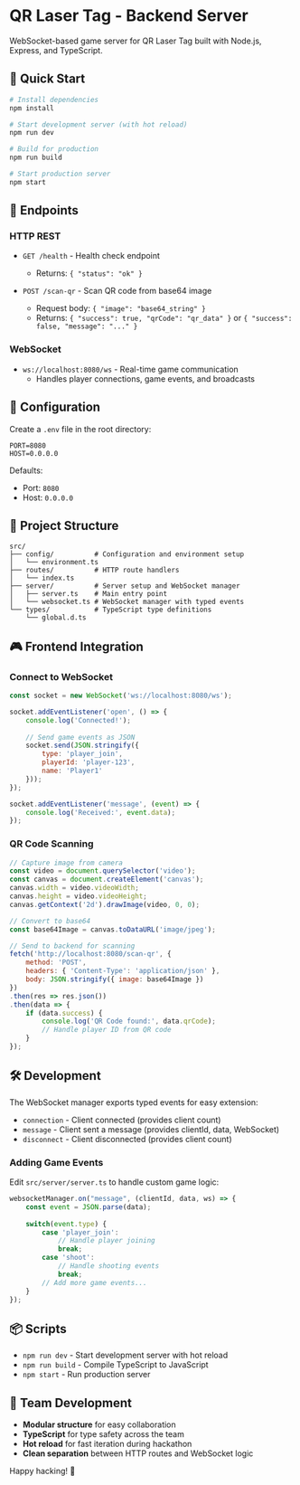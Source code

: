 # QR Laser Tag - Backend Server

WebSocket-based game server for QR Laser Tag built with Node.js, Express, and TypeScript.

## 🚀 Quick Start

```bash
# Install dependencies
npm install

# Start development server (with hot reload)
npm run dev

# Build for production
npm run build

# Start production server
npm start
```

## 📡 Endpoints

### HTTP REST
- `GET /health` - Health check endpoint
  - Returns: `{ "status": "ok" }`

- `POST /scan-qr` - Scan QR code from base64 image
  - Request body: `{ "image": "base64_string" }`
  - Returns: `{ "success": true, "qrCode": "qr_data" }` or `{ "success": false, "message": "..." }`

### WebSocket
- `ws://localhost:8080/ws` - Real-time game communication
  - Handles player connections, game events, and broadcasts

## 🔧 Configuration

Create a `.env` file in the root directory:

```env
PORT=8080
HOST=0.0.0.0
```

Defaults:
- Port: `8080`
- Host: `0.0.0.0`

## 📁 Project Structure

```
src/
├── config/          # Configuration and environment setup
│   └── environment.ts
├── routes/          # HTTP route handlers
│   └── index.ts
├── server/          # Server setup and WebSocket manager
│   ├── server.ts    # Main entry point
│   └── websocket.ts # WebSocket manager with typed events
└── types/           # TypeScript type definitions
    └── global.d.ts
```

## 🎮 Frontend Integration

### Connect to WebSocket

```javascript
const socket = new WebSocket('ws://localhost:8080/ws');

socket.addEventListener('open', () => {
    console.log('Connected!');
    
    // Send game events as JSON
    socket.send(JSON.stringify({
        type: 'player_join',
        playerId: 'player-123',
        name: 'Player1'
    }));
});

socket.addEventListener('message', (event) => {
    console.log('Received:', event.data);
});
```

### QR Code Scanning

```javascript
// Capture image from camera
const video = document.querySelector('video');
const canvas = document.createElement('canvas');
canvas.width = video.videoWidth;
canvas.height = video.videoHeight;
canvas.getContext('2d').drawImage(video, 0, 0);

// Convert to base64
const base64Image = canvas.toDataURL('image/jpeg');

// Send to backend for scanning
fetch('http://localhost:8080/scan-qr', {
    method: 'POST',
    headers: { 'Content-Type': 'application/json' },
    body: JSON.stringify({ image: base64Image })
})
.then(res => res.json())
.then(data => {
    if (data.success) {
        console.log('QR Code found:', data.qrCode);
        // Handle player ID from QR code
    }
});
```

## 🛠️ Development

The WebSocket manager exports typed events for easy extension:

- `connection` - Client connected (provides client count)
- `message` - Client sent a message (provides clientId, data, WebSocket)
- `disconnect` - Client disconnected (provides client count)

### Adding Game Events

Edit `src/server/server.ts` to handle custom game logic:

```typescript
websocketManager.on("message", (clientId, data, ws) => {
    const event = JSON.parse(data);
    
    switch(event.type) {
        case 'player_join':
            // Handle player joining
            break;
        case 'shoot':
            // Handle shooting events
            break;
        // Add more game events...
    }
});
```

## 📦 Scripts

- `npm run dev` - Start development server with hot reload
- `npm run build` - Compile TypeScript to JavaScript
- `npm start` - Run production server

## 🤝 Team Development

- **Modular structure** for easy collaboration
- **TypeScript** for type safety across the team
- **Hot reload** for fast iteration during hackathon
- **Clean separation** between HTTP routes and WebSocket logic

Happy hacking! 🎯
